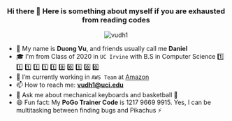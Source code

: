 <h3 align="center"> Hi there 👋 Here is something about myself if you are exhausted from reading codes </h3>

<p align="center"> <img src="https://komarev.com/ghpvc/?username=vudh1" alt="vudh1" /> </p>

- 🤔 My name is **Duong Vu**, and friends usually call me **Daniel**
- 🎓 I'm from Class of 2020 in `UC Irvine` with B.S in Computer Science 1️⃣ 1️⃣ 1️⃣ 1️⃣ 1️⃣ 1️⃣ 0️⃣ 0️⃣ 1️⃣ 0️⃣ 0️⃣
- 🔭 I’m currently working in `AWS Team` at [Amazon](https://www.amazon.com)
- 📫 How to reach me: **vudh1@uci.edu**
- 💬 Ask me about mechanical keyboards and basketball 🏀
- 😄 Fun fact: My **PoGo Trainer Code** is 1217 9669 9915. Yes, I can be multitasking between finding bugs and Pikachus ⚡
